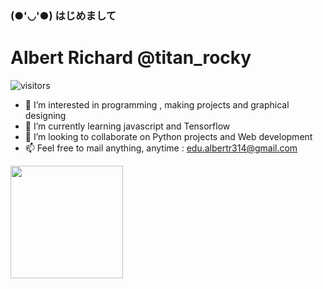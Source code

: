 ### (●'◡'●) はじめまして
# Albert Richard @titan_rocky


![visitors](https://visitor-badge.glitch.me/badge?page_id="titan-rocky/titan-rocky/")


- 👀 I’m interested in programming , making projects and graphical designing
- 🌱 I’m currently learning javascript and Tensorflow
- 💞️ I’m looking to collaborate on Python projects and Web development
- 📫 Feel free to mail anything, anytime : edu.albertr314@gmail.com

<img height="180em" src="https://github-readme-stats.vercel.app/api?username=titan%-rocky&show_icons=true&hide_border=true&&count_private=true&include_all_commits=true" />
